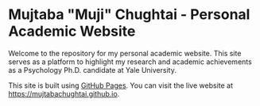 # Mujtaba "Muji" Chughtai - Personal Academic Website

Welcome to the repository for my personal academic website. This site serves as a platform to highlight my research and academic achievements as a Psychology Ph.D. candidate at Yale University. 

This site is built using [GitHub Pages](https://pages.github.com/). You can visit the live website at https://mujtabachughtai.github.io.
